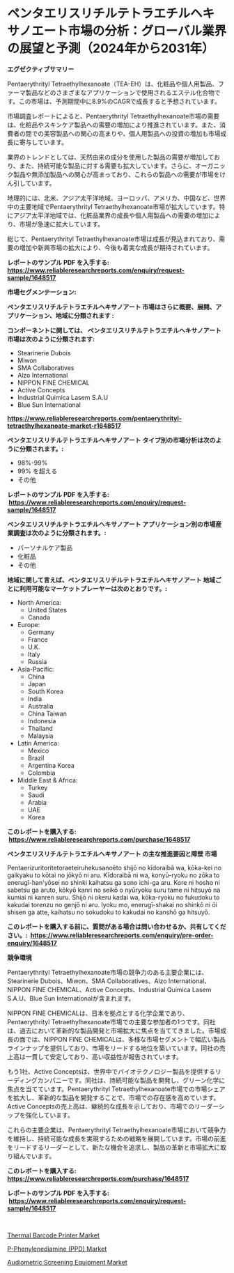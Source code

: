 <p><h1>ペンタエリスリチルテトラエチルヘキサノエート市場の分析：グローバル業界の展望と予測（2024年から2031年）</h1></p><p><strong>エグゼクティブサマリー</strong></p>
<p><p>Pentaerythrityl Tetraethylhexanoate（TEA-EH）は、化粧品や個人用製品、ファーマ製品などのさまざまなアプリケーションで使用されるエステル化合物です。この市場は、予測期間中に8.9%のCAGRで成長すると予想されています。</p><p>市場調査レポートによると、Pentaerythrityl Tetraethylhexanoate市場の需要は、化粧品やスキンケア製品への需要の増加により推進されています。また、消費者の間での美容製品への関心の高まりや、個人用製品への投資の増加も市場成長に寄与しています。</p><p>業界のトレンドとしては、天然由来の成分を使用した製品の需要が増加しており、また、持続可能な製品に対する需要も拡大しています。さらに、オーガニック製品や無添加製品への関心が高まっており、これらの製品への需要が市場をけん引しています。</p><p>地理的には、北米、アジア太平洋地域、ヨーロッパ、アメリカ、中国など、世界中の主要地域でPentaerythrityl Tetraethylhexanoate市場が拡大しています。特にアジア太平洋地域では、化粧品業界の成長や個人用製品への需要の増加により、市場が急速に拡大しています。</p><p>総じて、Pentaerythrityl Tetraethylhexanoate市場は成長が見込まれており、需要の増加や新興市場の拡大により、今後も着実な成長が期待されています。</p></p>
<p><strong>レポートのサンプル PDF を入手する: <a href="https://www.reliableresearchreports.com/enquiry/request-sample/1648517">https://www.reliableresearchreports.com/enquiry/request-sample/1648517</a></strong></p>
<p><strong>市場セグメンテーション:</strong></p>
<p><strong> ペンタエリスリチルテトラエチルヘキサノアート 市場はさらに概要、展開、アプリケーション、地域に分類されます :</strong></p>
<p><strong>コンポーネントに関しては、 ペンタエリスリチルテトラエチルヘキサノアート 市場は次のように分類されます: &nbsp;</strong></p>
<p><ul><li>Stearinerie Dubois</li><li>Miwon</li><li>SMA Collaboratives</li><li>Alzo International</li><li>NIPPON FINE CHEMICAL</li><li>Active Concepts</li><li>Industrial Quimica Lasem S.A.U</li><li>Blue Sun International</li></ul></p>
<p><strong><a href="https://www.reliableresearchreports.com/pentaerythrityl-tetraethylhexanoate-market-r1648517">https://www.reliableresearchreports.com/pentaerythrityl-tetraethylhexanoate-market-r1648517</a></strong></p>
<p><strong> ペンタエリスリチルテトラエチルヘキサノアート タイプ別の市場分析は次のように分類されます。:</strong></p>
<p><ul><li>98%-99%</li><li>99% を超える</li><li>その他</li></ul></p>
<p><strong>レポートのサンプル PDF を入手する: &nbsp;<a href="https://www.reliableresearchreports.com/enquiry/request-sample/1648517">https://www.reliableresearchreports.com/enquiry/request-sample/1648517</a></strong></p>
<p><strong> ペンタエリスリチルテトラエチルヘキサノアート アプリケーション別の市場産業調査は次のように分類されます。:</strong></p>
<p><ul><li>パーソナルケア製品</li><li>化粧品</li><li>その他</li></ul></p>
<p><strong>地域に関して言えば、ペンタエリスリチルテトラエチルヘキサノアート 地域ごとに利用可能なマーケットプレーヤーは次のとおりです。:</strong></p>
<p><ul>
    <li>
        North America:
        <ul>
            <li>United States</li>
            <li>Canada</li>
        </ul>
    </li>
    <li>
        Europe:
        <ul>
            <li>Germany</li>
            <li>France</li>
            <li>U.K.</li>
            <li>Italy</li>
            <li>Russia</li>
        </ul>
    </li>
    <li>
        Asia-Pacific:
        <ul>
            <li>China</li>
            <li>Japan</li>
            <li>South Korea</li>
            <li>India</li>
            <li>Australia</li>
            <li>China Taiwan</li>
            <li>Indonesia</li>
            <li>Thailand</li>
            <li>Malaysia</li>
        </ul>
    </li>
    <li>
        Latin America:
        <ul>
            <li>Mexico</li>
            <li>Brazil</li>
            <li>Argentina Korea</li>
            <li>Colombia</li>
        </ul>
    </li>
    <li>
        Middle East & Africa:
        <ul>
            <li>Turkey</li>
            <li>Saudi</li>
            <li>Arabia</li>
            <li>UAE</li>
            <li>Korea</li>
        </ul>
    </li>
    </ul></p>
<p><strong>このレポートを購入する: &nbsp;<a href="https://www.reliableresearchreports.com/purchase/1648517">https://www.reliableresearchreports.com/purchase/1648517</a></strong></p>
<p><strong>ペンタエリスリチルテトラエチルヘキサノアート の主な推進要因と障壁 市場</strong></p>
<p><p>Pentaerizuritoritetoraeteiruhekusanoēto shijō no kīdoraibā wa, kōka-kei no gaikyaku to kōtai no jōkyō ni aru. Kīdoraibā ni wa, konyū-ryoku no zōka to enerugī-han'yōsei no shinki kaihatsu ga sono ichi-ga aru. Kore ni hosho ni sabetsu ga aruto, kōkyō kanri no seikō o nyūryoku suru tame ni hitsuyō na kumiai ni kanren suru. Shijō ni okeru kadai wa, kōka-ryoku no fukudoku to kakudai torenzu no genjō ni aru. Iyoku mo, enerugī-shakai no shinkō ni ōi shisen ga atte, kaihatsu no sokudoku to kakudai no kanshō ga hitsuyō.</p></p>
<p><strong>このレポートを購入する前に、質問がある場合は問い合わせるか、共有してください。:&nbsp; <a href="https://www.reliableresearchreports.com/enquiry/pre-order-enquiry/1648517">https://www.reliableresearchreports.com/enquiry/pre-order-enquiry/1648517</a></strong></p>
<p><strong>競争環境</strong></p>
<p><p>Pentaerythrityl Tetraethylhexanoate市場の競争力のある主要企業には、Stearinerie Dubois、Miwon、SMA Collaboratives、Alzo International、NIPPON FINE CHEMICAL、Active Concepts、Industrial Quimica Lasem S.A.U、Blue Sun Internationalが含まれます。</p><p>NIPPON FINE CHEMICALは、日本を拠点とする化学企業であり、Pentaerythrityl Tetraethylhexanoate市場での主要な参加者の1つです。同社は、過去において革新的な製品開発と市場拡大に焦点を当ててきました。市場成長の面では、NIPPON FINE CHEMICALは、多様な市場セグメントで幅広い製品ラインナップを提供しており、市場をリードする地位を築いています。同社の売上高は一貫して安定しており、高い収益性が報告されています。</p><p>もう1社、Active Conceptsは、世界中でバイオテクノロジー製品を提供するリーディングカンパニーです。同社は、持続可能な製品を開発し、グリーン化学に焦点を当てています。Pentaerythrityl Tetraethylhexanoate市場での市場シェアを拡大し、革新的な製品を開発することで、市場での存在感を高めています。Active Conceptsの売上高は、継続的な成長を示しており、市場でのリーダーシップを強化しています。</p><p>これらの主要企業は、Pentaerythrityl Tetraethylhexanoate市場において競争力を維持し、持続可能な成長を実現するための戦略を展開しています。市場の前進をリードするリーダーとして、新たな機会を追求し、製品の革新と市場拡大に取り組んでいます。</p></p>
<p><strong>このレポートを購入する: &nbsp; <a href="https://www.reliableresearchreports.com/purchase/1648517">https://www.reliableresearchreports.com/purchase/1648517</a></strong></p>
<p><strong>レポートのサンプル PDF を入手する: &nbsp;<a href="https://www.reliableresearchreports.com/enquiry/request-sample/1648517">https://www.reliableresearchreports.com/enquiry/request-sample/1648517</a></strong><strong></strong></p>
<p>&nbsp;</p>
<p><p><a href="https://github.com/lataunyatinikmelvin59ilbd0dv/Market-Research-Report-List-2/blob/main/thermal-barcode-printer-market.md">Thermal Barcode Printer Market</a></p><p><a href="https://www.linkedin.com/pulse/p-phenylenediamine-ppdnbspmarket-focuses-market-share-size-mvnce?trackingId=gs7GDZysCamOrdGSi1tOaQ%3D%3D">P-Phenylenediamine (PPD) Market</a></p><p><a href="https://www.linkedin.com/pulse/audiometric-screening-equipmentnbspmarket-focuses-market-jxhxe?trackingId=x04EeH1wqRvvxbWWI2uUmg%3D%3D">Audiometric Screening Equipment Market</a></p></p>